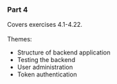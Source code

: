 ### Part 4
Covers exercises 4.1-4.22.<br><br>
Themes:<br>
- Structure of backend application
- Testing the backend
- User administration
- Token authentication
